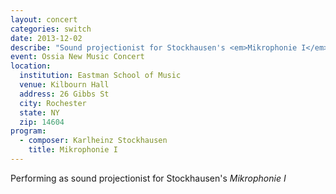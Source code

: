```yaml
---
layout: concert
categories: switch
date: 2013-12-02
describe: "Sound projectionist for Stockhausen's <em>Mikrophonie I</em>, Switch~ Ensemble."
event: Ossia New Music Concert
location:
  institution: Eastman School of Music
  venue: Kilbourn Hall
  address: 26 Gibbs St
  city: Rochester
  state: NY
  zip: 14604
program:
  - composer: Karlheinz Stockhausen
    title: Mikrophonie I
---
```


Performing as sound projectionist for Stockhausen's *Mikrophonie I*

